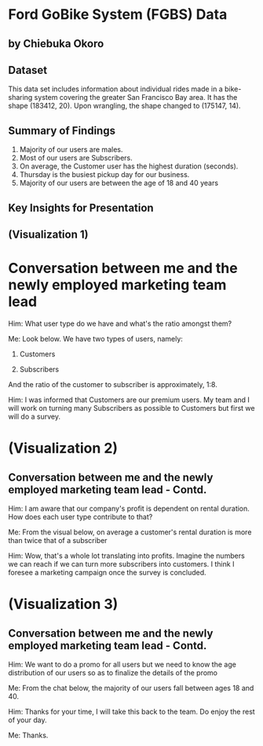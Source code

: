 # Ford GoBike System (FGBS) Data
## by Chiebuka Okoro


## Dataset

This data set includes information about individual rides made in a bike-sharing system covering the greater San Francisco Bay area. It has the shape (183412, 20). Upon wrangling, the shape changed to (175147, 14).


## Summary of Findings

1. Majority of our users are males.
2. Most of our users are Subscribers.
3. On average, the Customer user has the highest duration (seconds).
4. Thursday is the busiest pickup day for our business.
5. Majority of our users are between the age of 18 and 40 years

## Key Insights for Presentation

## (Visualization 1)

# Conversation between me and the newly employed marketing team lead
Him: What user type do we have and what's the ratio amongst them?

Me: Look below. We have two types of users, namely:

1. Customers

2. Subscribers

And the ratio of the customer to subscriber is approximately, 1:8.

Him: I was informed that Customers are our premium users. My team and I will work on turning many Subscribers as possible to Customers but first we will do a survey.

# (Visualization 2)

## Conversation between me and the newly employed marketing team lead - Contd.
Him: I am aware that our company's profit is dependent on rental duration. How does each user type contribute to that?

Me: From the visual below, on average a customer's rental duration is more than twice that of a subscriber

Him: Wow, that's a whole lot translating into profits. Imagine the numbers we can reach if we can turn more subscribers into customers. I think I foresee a marketing campaign once the survey is concluded.

# (Visualization 3)

## Conversation between me and the newly employed marketing team lead - Contd.

Him: We want to do a promo for all users but we need to know the age distribution of our users so as to finalize the details of the promo

Me: From the chat below, the majority of our users fall between ages 18 and 40.

Him: Thanks for your time, I will take this back to the team. Do enjoy the rest of your day.

Me: Thanks.
